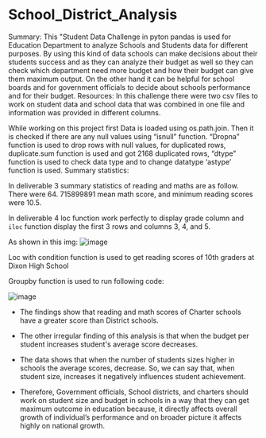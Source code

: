 # School_District_Analysis

 Summary:
        This "Student Data Challenge in pyton pandas is used for Education Department to analyze Schools and Students data for different purposes. By using this kind of data schools can make decisions about their students success and as they can analyze their budget as well so they can check which department need more budget and how their budget can give them maximum output. On the other hand it can be helpful for school boards and for government officials to decide about schools performance and for their budget. 
Resources:
    In this challenge there were two csv files to work on student data and school data that was combined in one file and information was provided in different columns.


While working on this project first Data is loaded using os.path.join. Then it is checked if there are any null values using “isnull” function. “Dropna” function is used to drop rows with null values, for duplicated rows, duplicate.sum function is used and got 2168 duplicated rows, “dtype” function is used to check data type and to change datatype ‘astype’ function is used. 
Summary statistics:

In deliverable 3 summary statistics of reading and maths are as follow. There were 64. 715899891 mean math score,  and minimum reading scores were 10.5.


In deliverable 4 loc function work perfectly to display grade column and `iloc` function display the first 3 rows and columns 3, 4, and 5.

As shown in this img: ![image](https://user-images.githubusercontent.com/112978144/206323734-3aa7fb91-1e31-433c-86c3-032a58ced180.png)





Loc with condition function is used to get reading scores of 10th graders at Dixon High School

Groupby function is used to run following code:

![image](https://user-images.githubusercontent.com/112978144/207428745-dc3e593f-894e-4b10-8aa7-860c668630e8.png)






* The findings show that reading and math scores of Charter schools have a greater score than District schools. 

* The other irregular finding of this analysis is that when the budget per student increases student's average score decreases.

* The data shows that when the number of students sizes higher in schools the average scores, decrease. So, we can say that, when student size, increases it negatively influences student achievement. 

* Therefore, Government officials, School districts, and charters should work on student size and budget in schools in a way that they can get maximum outcome in education because, it directly affects overall growth of individual’s performance and on broader picture it affects highly on national growth.

	

